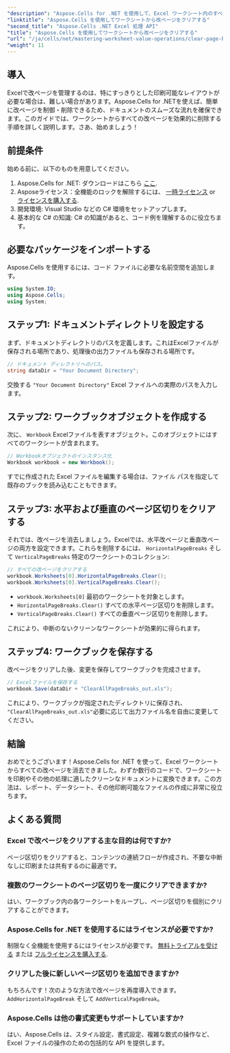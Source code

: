 ```yaml
---
"description": "Aspose.Cells for .NET を使用して、Excel ワークシート内のすべての改ページを効果的にクリアする方法を学びましょう。このステップバイステップガイドでは、そのプロセスを簡素化します。"
"linktitle": "Aspose.Cells を使用してワークシートから改ページをクリアする"
"second_title": "Aspose.Cells .NET Excel 処理 API"
"title": "Aspose.Cells を使用してワークシートから改ページをクリアする"
"url": "/ja/cells/net/mastering-worksheet-value-operations/clear-page-breaks/"
"weight": 11
---
```


## 導入

Excelで改ページを管理するのは、特にすっきりとした印刷可能なレイアウトが必要な場合は、難しい場合があります。Aspose.Cells for .NETを使えば、簡単に改ページを制御・削除できるため、ドキュメントのスムーズな流れを確保できます。このガイドでは、ワークシートからすべての改ページを効果的に削除する手順を詳しく説明します。さあ、始めましょう！

## 前提条件

始める前に、以下のものを用意してください。

1. Aspose.Cells for .NET: ダウンロードはこちら [ここ](https://releases。aspose.com/cells/net/).
2. Asposeライセンス：全機能のロックを解除するには、 [一時ライセンス](https://purchase.aspose.com/tempまたはary-license/) or [ライセンスを購入する](https://purchase。aspose.com/buy).
3. 開発環境: Visual Studio などの C# 環境をセットアップします。
4. 基本的な C# の知識: C# の知識があると、コード例を理解するのに役立ちます。

## 必要なパッケージをインポートする

Aspose.Cells を使用するには、コード ファイルに必要な名前空間を追加します。

```csharp
using System.IO;
using Aspose.Cells;
using System;
```

## ステップ1: ドキュメントディレクトリを設定する

まず、ドキュメントディレクトリのパスを定義します。これはExcelファイルが保存される場所であり、処理後の出力ファイルも保存される場所です。

```csharp
// ドキュメント ディレクトリへのパス。
string dataDir = "Your Document Directory";
```

交換する `"Your Document Directory"` Excel ファイルへの実際のパスを入力します。

## ステップ2: ワークブックオブジェクトを作成する

次に、 `Workbook` Excelファイルを表すオブジェクト。このオブジェクトにはすべてのワークシートが含まれます。

```csharp
// Workbookオブジェクトのインスタンス化
Workbook workbook = new Workbook();
```

すでに作成された Excel ファイルを編集する場合は、ファイル パスを指定して既存のブックを読み込むこともできます。

## ステップ3: 水平および垂直のページ区切りをクリアする

それでは、改ページを消去しましょう。Excelでは、水平改ページと垂直改ページの両方を設定できます。これらを削除するには、 `HorizontalPageBreaks` そして `VerticalPageBreaks` 特定のワークシートのコレクション:

```csharp
// すべての改ページをクリアする
workbook.Worksheets[0].HorizontalPageBreaks.Clear();
workbook.Worksheets[0].VerticalPageBreaks.Clear();
```

- `workbook.Worksheets[0]` 最初のワークシートを対象とします。
- `HorizontalPageBreaks.Clear()` すべての水平ページ区切りを削除します。
- `VerticalPageBreaks.Clear()` すべての垂直ページ区切りを削除します。

これにより、中断のないクリーンなワークシートが効果的に得られます。

## ステップ4: ワークブックを保存する

改ページをクリアした後、変更を保存してワークブックを完成させます。

```csharp
// Excelファイルを保存する
workbook.Save(dataDir + "ClearAllPageBreaks_out.xls");
```

これにより、ワークブックが指定されたディレクトリに保存され、 `"ClearAllPageBreaks_out.xls"`必要に応じて出力ファイル名を自由に変更してください。

## 結論

おめでとうございます！Aspose.Cells for .NET を使って、Excel ワークシートからすべての改ページを消去できました。わずか数行のコードで、ワークシートを印刷やその他の処理に適したクリーンなドキュメントに変換できます。この方法は、レポート、データシート、その他印刷可能なファイルの作成に非常に役立ちます。

## よくある質問

### Excel で改ページをクリアする主な目的は何ですか?  
ページ区切りをクリアすると、コンテンツの連続フローが作成され、不要な中断なしに印刷または共有するのに最適です。

### 複数のワークシートのページ区切りを一度にクリアできますか?  
はい、ワークブック内の各ワークシートをループし、ページ区切りを個別にクリアすることができます。

### Aspose.Cells for .NET を使用するにはライセンスが必要ですか?  
制限なく全機能を使用するにはライセンスが必要です。 [無料トライアルを受ける](https://releases.aspose.com/) または [フルライセンスを購入する](https://purchase。aspose.com/buy).

### クリアした後に新しいページ区切りを追加できますか?  
もちろんです！次のような方法で改ページを再度導入できます。 `AddHorizontalPageBreak` そして `AddVerticalPageBreak`。

### Aspose.Cells は他の書式変更もサポートしていますか?  
はい、Aspose.Cells は、スタイル設定、書式設定、複雑な数式の操作など、Excel ファイルの操作のための包括的な API を提供します。